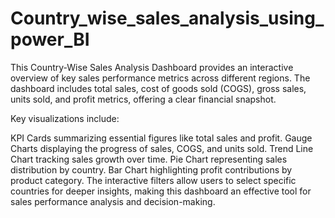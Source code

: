 # Country_wise_sales_analysis_using_power_BI
This Country-Wise Sales Analysis Dashboard provides an interactive overview of key sales performance metrics across different regions. The dashboard includes total sales, cost of goods sold (COGS), gross sales, units sold, and profit metrics, offering a clear financial snapshot.

Key visualizations include:

KPI Cards summarizing essential figures like total sales and profit.
Gauge Charts displaying the progress of sales, COGS, and units sold.
Trend Line Chart tracking sales growth over time.
Pie Chart representing sales distribution by country.
Bar Chart highlighting profit contributions by product category.
The interactive filters allow users to select specific countries for deeper insights, making this dashboard an effective tool for sales performance analysis and decision-making. 

